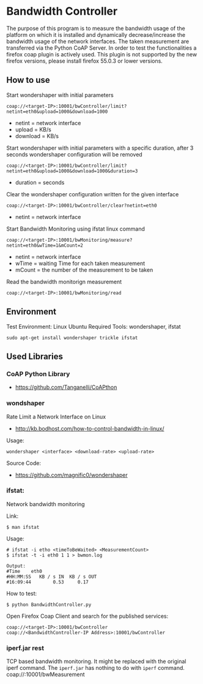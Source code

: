 
# Bandwidth Controller

The purpose of this program is to measure the bandwidth usage of the platform on which it is installed and dynamically decrease/increase the bandwidth usage of the network interfaces.
The taken measurement are transferred via the Python CoAP Server. In order to test the functionalities a firefox coap plugin is actively used. This plugin is not supported by the new firefox versions, please install firefox 55.0.3 or lower versions.   

## How to use

Start wondershaper with initial parameters

    coap://<target-IP>:10001/bwController/limit?netint=eth0&upload=1000&download=1000
    
- netint = network interface
- upload = KB/s
- download = KB/s

Start wondershaper with initial parameters with a specific duration, after 3 seconds wondershaper configuration will be removed
 
    coap://<target-IP>:10001/bwController/limit?netint=eth0&upload=1000&download=1000&duration=3
    
- duration = seconds   
 
Clear the wondershaper configuration written for the given interface

    coap://<target-IP>:10001/bwController/clear?netint=eth0
    
- netint = network interface

Start Bandwidth Monitoring using ifstat linux command  

    coap://<target-IP>:10001/bwMonitoring/measure?netint=eth0&wTime=1&mCount=2
    
- netint = network interface
- wTime = waiting Time for each taken measurement
- mCount = the number of the measurement to be taken

Read the  bandwidth monitorign measurement

    coap://<target-IP>:10001/bwMonitoring/read


## Environment
 
Test Environment: Linux Ubuntu
Required Tools: wondershaper, ifstat

    sudo apt-get install wondershaper trickle ifstat

## Used Libraries
 
### CoAP Python Library 

- https://github.com/Tanganelli/CoAPthon

### wondshaper

Rate Limit a Network Interface on Linux

- http://kb.bodhost.com/how-to-control-bandwidth-in-linux/

Usage:
    
    wondershaper <interface> <download-rate> <upload-rate>

Source Code: 

- https://github.com/magnific0/wondershaper

### ifstat:

Network bandwidth monitoring

Link:

    $ man ifstat

Usage:

    # ifstat -i etho <timeToBeWaited> <MeasurementCount>
    $ ifstat -t -i eth0 1 1 > bwmon.log

    Output:
    #Time    eth0
    #HH:MM:SS   KB / s IN  KB / s OUT
    #16:09:44        0.53     0.17

How to test:

    $ python BandwidthController.py

Open Firefox Coap Client and search for the published services:

    coap://<target-IP>:10001/bwController
    coap://<BandwidthController-IP Address>:10001/bwController 
  
### iperf.jar rest

TCP based bandwidth monitoring. It might be replaced with the original iperf command. The `iperf.jar` has nothing to do with `iperf` command. 
        coap://<target-IP>:10001/bwMeasurement
        


